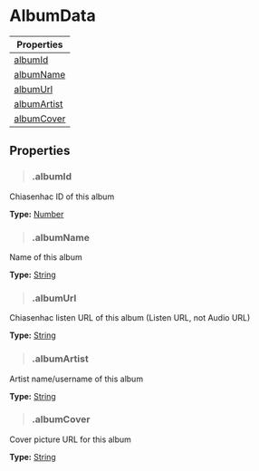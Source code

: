 # AlbumData

| Properties                        |
| --------------------------------- |
| [albumId](#albumid)               |
| [albumName](#albumname)           |
| [albumUrl](#albumurl)             |
| [albumArtist](#albumartist)       |
| [albumCover](#albumcover)         |

## Properties

> ### .albumId
Chiasenhac ID of this album
>
**Type:** [Number](https://developer.mozilla.org/en-US/docs/Web/JavaScript/Reference/Global_Objects/Number)

> ### .albumName
Name of this album
>
**Type:** [String](https://developer.mozilla.org/en-US/docs/Web/JavaScript/Reference/Global_Objects/String)

> ### .albumUrl
Chiasenhac listen URL of this album (Listen URL, not Audio URL)
>
**Type:** [String](https://developer.mozilla.org/en-US/docs/Web/JavaScript/Reference/Global_Objects/String)

> ### .albumArtist
Artist name/username of this album
>
**Type:** [String](https://developer.mozilla.org/en-US/docs/Web/JavaScript/Reference/Global_Objects/String)

> ### .albumCover
Cover picture URL for this album
>
**Type:** [String](https://developer.mozilla.org/en-US/docs/Web/JavaScript/Reference/Global_Objects/String)
